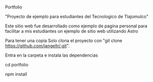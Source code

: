 Portfolio

"Proyecto de ejemplo para estudiantes del Tecnologico de Tlajomulco"

Este sitio web fue desarrollado como ejemplo de pagina personal para facilitar a mis estudiantes un ejemplo de sitio web utilizando Astro

Para tener una copia
Solo clona el proyecto con "git clone https://github.com/jangeltr/.git".

Entra en la carpeta e instala las dependencias

cd portfolio

npm install
